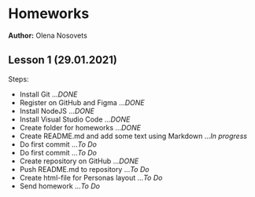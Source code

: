 # Homeworks

**Author:** Olena Nosovets

## Lesson 1 (29.01.2021)

Steps:

* Install Git ...*DONE*
* Register on GitHub and Figma ...*DONE*
* Install NodeJS ...*DONE*
* Install Visual Studio Code ...*DONE*
* Create folder for homeworks ...*DONE*
* Create README.md and add some text using Markdown ...*In progress*
* Do first commit ...*To Do*
* Do first commit ...*To Do*
* Create repository on GitHub ...*DONE*
* Push README.md to repository ...*To Do*
* Create html-file for Personas layout ...*To Do*
* Send homework ...*To Do*